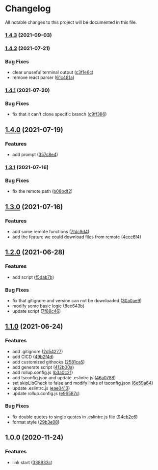# Changelog

All notable changes to this project will be documented in this file.

### [1.4.3](https://github.com/zixiCat/config-pack/compare/v1.4.2...v1.4.3) (2021-09-03)

### [1.4.2](https://github.com/zixiCat/config-pack/compare/v1.4.1...v1.4.2) (2021-07-21)


### Bug Fixes

* clear unuseful terminal output ([c3f1e6c](https://github.com/zixiCat/config-pack/commit/c3f1e6c33978438dbd9364371ba43cbb040f2143))
* remove react parser ([61c481a](https://github.com/zixiCat/config-pack/commit/61c481aef9cf6db0552d32a729ccd19788da74b1))

### [1.4.1](https://github.com/zixiCat/config-pack/compare/v1.4.0...v1.4.1) (2021-07-20)


### Bug Fixes

* fix that it can't clone specific branch ([c9ff386](https://github.com/zixiCat/config-pack/commit/c9ff38696cd5dffa5ecf919fc8b880ad1226804b))

## [1.4.0](https://github.com/zixiCat/config-pack/compare/v1.3.1...v1.4.0) (2021-07-19)


### Features

* add prompt ([357c8e4](https://github.com/zixiCat/config-pack/commit/357c8e422d2177ae11a9d4d3abb988de5c68ec16))

### [1.3.1](https://github.com/zixiCat/config-pack/compare/v1.3.0...v1.3.1) (2021-07-16)


### Bug Fixes

* fix the remote path ([b08bdf2](https://github.com/zixiCat/config-pack/commit/b08bdf22df800df00cc70ee70d0798cb2ee4dc5d))

## [1.3.0](https://github.com/zixiCat/config-pack/compare/v1.2.0...v1.3.0) (2021-07-16)


### Features

* add some remote functions ([7fdc9d4](https://github.com/zixiCat/config-pack/commit/7fdc9d4348ee837052600a9ef59c1dd42d7e0965))
* add the feature we could download files from remote ([4ece6f4](https://github.com/zixiCat/config-pack/commit/4ece6f42acf406079072c3c80428cba8c4d6257b))

## [1.2.0](https://github.com/zixiCat/config-pack/compare/v1.1.0...v1.2.0) (2021-06-28)


### Features

* add script ([f5dab7b](https://github.com/zixiCat/config-pack/commit/f5dab7b009ea5383c640d8f9c240eff4f14ae2b8))


### Bug Fixes

* fix that gitignore and version can not be downloaded ([30a0ae9](https://github.com/zixiCat/config-pack/commit/30a0ae9e70e486977db952c9ea1bd038c78af0db))
* modify some basic logic ([8ec643b](https://github.com/zixiCat/config-pack/commit/8ec643bee65bfbb34b7fb30f459e8067882d1bab))
* update script ([7f88c46](https://github.com/zixiCat/config-pack/commit/7f88c46f8a7625a38a9938871e31b2bdfffdea8e))

## [1.1.0](https://github.com/zixiCat/config-pack/compare/v1.0.0...v1.1.0) (2021-06-24)


### Features

* add .gitignore ([2d54277](https://github.com/zixiCat/config-pack/commit/2d54277e10f5afb3053d3651bdd4cea82d45531e))
* add CICD ([49b2f4d](https://github.com/zixiCat/config-pack/commit/49b2f4d4c4af075b21132f68cfe2b2f6f365aeb4))
* add customized githooks ([2581ca5](https://github.com/zixiCat/config-pack/commit/2581ca5559079d8d2ab717997012d168e43537e9))
* add generate script ([412b00a](https://github.com/zixiCat/config-pack/commit/412b00a5cc1794c04e33a5930e95982190e02dd8))
* add rollup.config.js ([b3a0c21](https://github.com/zixiCat/config-pack/commit/b3a0c211cb1711c156b591f1c2891ea506e0a0a9))
* add tsconfig.json and update .eslintrc.js ([46a0788](https://github.com/zixiCat/config-pack/commit/46a07885d0d3fc42a69b6ff3b963b0d2f457a026))
* set skipLibCheck to false and modify links of tsconfig.json ([6e59a64](https://github.com/zixiCat/config-pack/commit/6e59a646c621725041880c29b5a69dfa9c7dfc73))
* update .eslintrc.js ([eae0413](https://github.com/zixiCat/config-pack/commit/eae041350ad54647d5c1f79e7a2abd7741c8104a))
* update rollup.config.js ([e96587c](https://github.com/zixiCat/config-pack/commit/e96587c2a014afc943de92624803dec452c63dee))


### Bug Fixes

* fix double quotes to single quotes in .eslintrc.js file ([94eb2c6](https://github.com/zixiCat/config-pack/commit/94eb2c68968f41f83a2bd6796220d74b1cc3e48a))
* format style ([29b3e08](https://github.com/zixiCat/config-pack/commit/29b3e0842dfa79d0d49cf9b3dc6c611fd6f99f24))

## 1.0.0 (2020-11-24)


### Features

* link start ([338933c](https://github.com/zixiCat/config-pack/commit/338933cfd25774a6f7ddd22bf3a5d80d3f49a27e))
